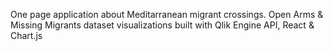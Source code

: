 One page application about Meditarranean migrant crossings. Open Arms & Missing Migrants dataset visualizations built with Qlik Engine API, React & Chart.js
